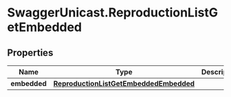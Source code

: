 # SwaggerUnicast.ReproductionListGetEmbedded

## Properties

Name | Type | Description | Notes
------------ | ------------- | ------------- | -------------
**embedded** | [**ReproductionListGetEmbeddedEmbedded**](ReproductionListGetEmbeddedEmbedded.md) |  | [optional] 


